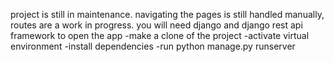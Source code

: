 project is still in maintenance.
navigating the pages is still handled manually, routes are a work in progress.
you will need django and django rest api framework to open the app
-make a clone of the project
-activate virtual environment
-install dependencies
-run python manage.py runserver
